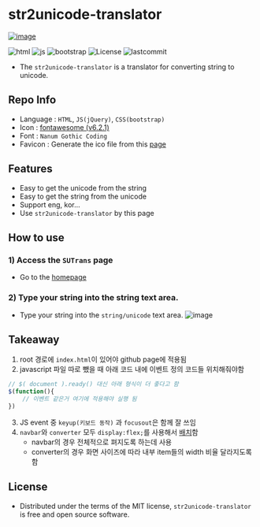 # str2unicode-translator
[![image](https://user-images.githubusercontent.com/66377511/202885738-3a045696-296f-4f47-9cf5-0bc82242b385.png)](https://geongupark.github.io/str2unicode-translator/)

![html](https://img.shields.io/badge/HTML-5-red)
![js](https://img.shields.io/badge/jQuery-3.6.1-yellow)
![bootstrap](https://img.shields.io/badge/Bootstrap-5.1.3-green)
![License](https://camo.githubusercontent.com/890acbdcb87868b382af9a4b1fac507b9659d9bf/68747470733a2f2f696d672e736869656c64732e696f2f62616467652f6c6963656e73652d4d49542d626c75652e737667)
![lastcommit](https://img.shields.io/github/last-commit/geongupark/str2unicode-translator)

* The `str2unicode-translator` is a translator for converting string to unicode.
## Repo Info
* Language : `HTML`, `JS(jQuery)`, `CSS(bootstrap)`
* Icon : [fontawesome (v6.2.1)](https://fontawesome.com/icons/circle-question?s=solid&f=classic)
* Font : `Nanum Gothic Coding`
* Favicon : Generate the ico file from this [page](https://www.webestools.com/favicon-generator-online-icon-fav-convert-image-ico-img2ico-free-icon-maker-online.html)

## Features
* Easy to get the unicode from the string
* Easy to get the string from the unicode
* Support eng, kor...
* Use `str2unicode-translator` by this page

## How to use
### 1) Access the `SUTrans` page
* Go to the [homepage](https://geongupark.github.io/str2unicode-translator/)
### 2) Type your string into the string text area.
* Type your string into the `string/unicode` text area.
![image](https://user-images.githubusercontent.com/66377511/202885422-58dd8af1-d5e5-4bac-9910-5efe5d58926c.png)

## Takeaway
1. root 경로에 `index.html`이 있어야 github page에 적용됨
2. javascript 파일 따로 뺐을 때 아래 코드 내에 이벤트 정의 코드들 위치해줘야함
```javascript
// $( document ).ready() 대신 아래 형식이 더 좋다고 함
$(function(){
	// 이벤트 같은거 여기에 적용해야 실행 됨
})
```
3. JS event 중 `keyup(키보드 동작)` 과 `focusout`은 함께 잘 쓰임
4. `navbar`와 `converter` 모두 `display:flex;`를 사용해서 [배치](https://developer.mozilla.org/ko/docs/Web/CSS/flex)함
    * navbar의 경우 전체적으로 펴지도록 하는데 사용
    * converter의 경우 화면 사이즈에 따라 내부 item들의 width 비율 달라지도록 함
## License
* Distributed under the terms of the MIT license, `str2unicode-translator` is free and open source software.

